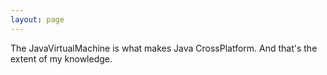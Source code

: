 ```yaml
---
layout: page
---
```




The JavaVirtualMachine is what makes Java CrossPlatform. And that's the extent of my knowledge.
